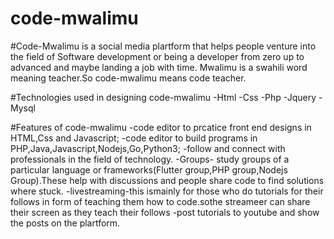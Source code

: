 # code-mwalimu


#Code-Mwalimu is a social media plartform that helps people venture into the field of Software development or being a developer from zero up to advanced and maybe landing a job with time.
Mwalimu is a swahili word meaning teacher.So code-mwalimu means code teacher.

#Technologies used in designing code-mwalimu
-Html
-Css
-Php
-Jquery
-Mysql

#Features of code-mwalimu
-code editor to prcatice front end designs in HTML,Css and Javascript;
-code editor to build programs in PHP,Java,Javascript,Nodejs,Go,Python3;
-follow and connect with professionals in the field of technology.
-Groups- study groups of a particular language or frameworks(Flutter group,PHP group,Nodejs Group).These help with discussions and people share code to find solutions where stuck.
-livestreaming-this ismainly for those who do tutorials for their follows in form of teaching them how to code.sothe streameer can share their screen as they teach their follows
-post tutorials to youtube and show the posts on the plartform.

